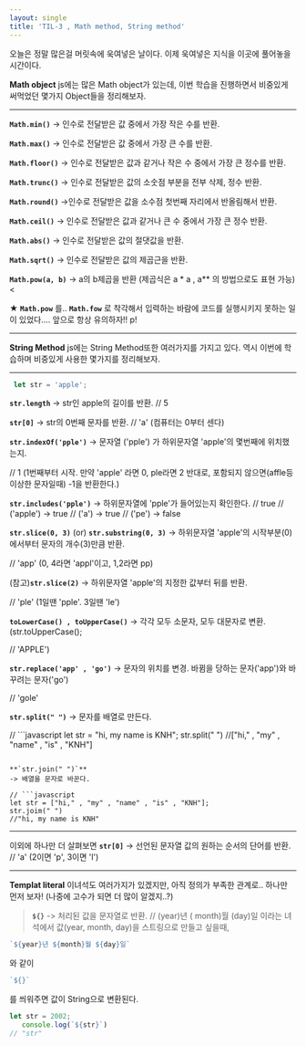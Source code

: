 ```yaml
---
layout: single
title: 'TIL-3 , Math method, String method'
---
```


오늘은 정말 많은걸 머릿속에 욱여넣은 날이다.
이제 욱여넣은 지식을 이곳에 풀어놓을 시간이다.

**Math object**
js에는 많은 Math object가 있는데,
이번 학습을 진행하면서 비중있게 써먹었던 몇가지 Object들을 정리해보자.
****
> 
**`Math.min()`**
-> 인수로 전달받은 값 중에서 가장 작은 수를 반환.

**`Math.max()`**
-> 인수로 전달받은 값 중에서 가장 큰 수를 반환.

**`Math.floor()`**
-> 인수로 전달받은 값과 같거나 작은 수 중에서 가장 큰 정수를 반환.

**`Math.trunc()`**
-> 인수로 전달받은 값의 소숫점 부분을 전부 삭제, 정수 반환.

**`Math.round()`**
->인수로 전달받은 값을 소수점 첫번째 자리에서 반올림해서 반환.

**`Math.ceil()`**
-> 인수로 전달받은 값과 같거나 큰 수 중에서 가장 큰 정수 반환.

**`Math.abs()`**
-> 인수로 전달받은 값의 절댓값을 반환.

**`Math.sqrt()`**
-> 인수로 전달받은 값의 제곱근을 반환.

**`Math.pow(a, b)`**
-> a의 b제곱을 반환
(제곱식은 a * a , a** 의 방법으로도 표현 가능)
<

★ **`Math.pow`** 를.. **`Math.fow`** 로 착각해서 입력하는 바람에 코드를 실행시키지 못하는 일이 있었다.... 앞으로 항상 유의하자!! p!
****



**String Method**
js에는 String Method또한 여러가지를 가지고 있다.
역시 이번에 학습하며 비중있게 사용한 몇가지를 정리해보자.

****

 
```javascript
 let str = 'apple';
```

**`str.length`**
-> str인 apple의 길이를 반환. // 5

**`str[0]`**
-> str의 0번째 문자를 반환. // 'a' (컴퓨터는 0부터 센다)

**`str.indexOf('pple')`**
-> 문자열 ('pple') 가 하위문자열 'apple'의 몇번째에 위치했는지.

// 1 (1번째부터 시작. 만약 'apple' 라면 0, ple라면 2
반대로, 포함되지 않으면(affle등 이상한 문자일때) -1을 반환한다.)

**`str.includes('pple')`**
-> 하위문자열에 'pple'가 들어있는지 확인한다.
// true
// ('apple') -> true
// ('a') -> true
// ('pe') -> false

**`str.slice(0, 3)`** (or) **`str.substring(0, 3)`**
-> 하위문자열 'apple'의 시작부분(0)에서부터 문자의 개수(3)만큼 반환.

// 'app' (0, 4라면 'appl'이고, 1,2라면 pp)

(참고)**`str.slice(2)`**
-> 하위문자열 'apple'의 지정한 값부터 뒤를 반환.

// 'ple' (1일땐 'pple'. 3일땐 'le')

**`toLowerCase() , toUpperCase()`**
-> 각각 모두 소문자, 모두 대문자로 변환.
(str.toUpperCase(); 

// 'APPLE')

**`str.replace('app' , 'go')`**
-> 문자의 위치를 변경. 바뀜을 당하는 문자('app')와 바꾸려는 문자('go')

// 'gole'

**`str.split(" ")`**
-> 문자를 배열로 만든다.

// ```javascript
let str = "hi, my name is KNH";
str.split(" ")
//["hi," , "my" , "name" , "is" , "KNH"]
```

**`str.join(" ")`**
-> 배열을 문자로 바꾼다.

// ```javascript
let str = ["hi," , "my" , "name" , "is" , "KNH"];
str.joim(" ")
//"hi, my name is KNH"
```
****
이외에 하나만 더 살펴보면
**`str[0]`**
-> 선언된 문자열 값의 원하는 순서의 단어를 반환.
// 'a' (2이면 'p', 	3이면 'l')

****

**Templat literal**
이녀석도 여러가지가 있겠지만, 아직 정의가 부족한 관계로..
하나만 먼저 보자! (나중에 고수가 되면 더 많이 알겠지..?)

> **`${}`**
-> 처리된 값을 문자열로 반환.
//  (year)년 (	month)월 (day)일  이라는 녀석에서 값(year, month, day)을 스트링으로 만들고 싶을때,
```javascript
`${year}년 ${month}월 ${day}일`
``` 
와 같이 
```javascript
`${}`
```
를 씌워주면 값이 String으로 변환된다.
```javascript
let str = 2002;
   console.log(`${str}`)
// "str"
